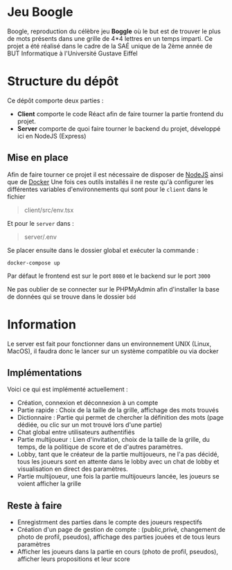 # Jeu Boogle
Boogle, reproduction du célèbre jeu  **Boggle** où le but est de trouver le plus de mots présents dans une grille de 4*4 lettres en un temps imparti.
Ce projet a été réalisé dans le cadre de la SAÉ unique de la 2ème année de BUT Informatique à l'Université Gustave Eiffel

# Structure du dépôt
Ce dépôt comporte deux parties : 
- **Client** comporte le code Réact afin de faire tourner la partie frontend du projet.
- **Server** comporte de quoi faire tourner le backend du projet, développé ici en NodeJS (Express)

## Mise en place
Afin de faire tourner ce projet il est nécessaire de disposer de [NodeJS](https://nodejs.org/en) ainsi que de [Docker](https://www.docker.com/)
Une fois ces outils installés il ne reste qu'à configurer les différentes variables d'environnements qui sont pour le `client` dans le fichier 

> client/src/env.tsx 

Et pour le `server` dans :

> server/.env


Se placer ensuite dans le dossier global et exécuter la commande :

    docker-compose up
Par défaut le frontend est sur le port `8080` et le backend sur le port `3000`

Ne pas oublier de se connecter sur le PHPMyAdmin afin d'installer la base de données qui se trouve dans le dossier `bdd`

# Information
Le server est fait pour fonctionner dans un environnement UNIX (Linux, MacOS), il faudra donc le lancer sur un système compatible ou via docker
## Implémentations
Voici ce qui est implémenté actuellement :
- Création, connexion et déconnexion à un compte
- Partie rapide : Choix de la taille de la grille, affichage des mots trouvés
- Dictionnaire : Partie qui permet de chercher la définition des mots (page dédiée, ou clic sur un mot trouvé lors d'une partie)
- Chat global entre utilisateurs authentifiés
- Partie multijoueur : Lien d'invitation, choix de la taille de la grille, du temps, de la politique de score et de d'autres paramètres.
- Lobby, tant que le créateur de la partie multijoueurs, ne l'a pas décidé, tous les joueurs sont en attente dans le lobby avec un chat de lobby et visualisation en direct des paramètres.
- Partie multijoueur, une fois la partie multijoueurs lancée, les joueurs se voient afficher la grille

## Reste à faire
- Enregistrment des parties dans le compte des joueurs respectifs
- Création d'un page de gestion de compte : (public,privé, changement de photo de profil, pseudos), affichage des parties jouées et de tous leurs paramètres
- Afficher les joueurs dans la partie en cours (photo de profil, pseudos), afficher leurs propositions et leur score



